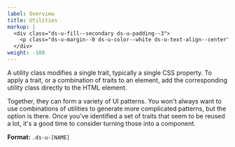 ```yaml
---
label: Overview
title: Utilities
markup: |
  <div class="ds-u-fill--secondary ds-u-padding--3">
    <p class="ds-u-margin--0 ds-u-color--white ds-u-text-align--center">Hello world</p>
  </div>
weight: -100
---
```


A utility class modifies a single trait, typically a single CSS property. To apply a trait, or a combination of traits to an element, add the corresponding utility class directly to the HTML element.

Together, they can form a variety of UI patterns. You won't always want to use combinations of utilities to generate more complicated patterns, but the option is there. Once you've identified a set of traits that seem to be reused a lot, it's a good time to consider turning those into a component.

**Format:** `.ds-u-[NAME]`
